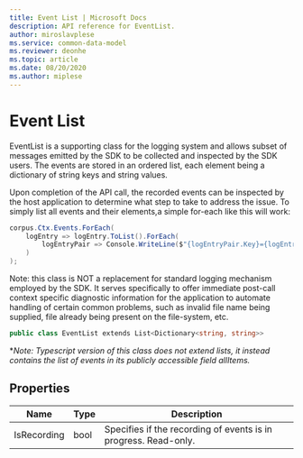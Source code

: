```yaml
---
title: Event List | Microsoft Docs
description: API reference for EventList.
author: miroslavplese
ms.service: common-data-model
ms.reviewer: deonhe
ms.topic: article
ms.date: 08/20/2020
ms.author: miplese
---
```


# Event List

EventList is a supporting class for the logging system and allows subset of messages
emitted by the SDK to be collected and inspected by the SDK users. The events are stored in an ordered list, each element being a dictionary of string keys and string values.

Upon completion of the API call, the recorded events can be inspected by the host application to determine what step to take to address the issue. To simply list all events and their elements,a simple for-each like this will work:

```csharp
corpus.Ctx.Events.ForEach(
    logEntry => logEntry.ToList().ForEach(
        logEntryPair => Console.WriteLine($"{logEntryPair.Key}={logEntryPair.Value}")
    )
);
```

Note: this class is NOT a replacement for standard logging mechanism employed by the SDK. It serves specifically to offer immediate post-call context specific diagnostic information for the application to automate handling of certain common problems, such as invalid file name being supplied, file already being present on the file-system, etc.

```csharp
public class EventList extends List<Dictionary<string, string>>
```
*_Note: Typescript version of this class does not extend lists, it instead contains the list of events in its publicly accessible field allItems._

## Properties
|Name|Type|Description|
|---|---|---|
|IsRecording|bool|Specifies if the recording of events is in progress. Read-only.|
